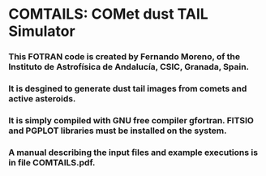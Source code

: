 # COMTAILS: COMet dust TAIL Simulator
### This FOTRAN code is created by Fernando Moreno, of the Instituto de Astrofísica de Andalucía, CSIC, Granada, Spain.
### It is desgined to generate dust tail images from comets and active asteroids.
### It is simply compiled with GNU free compiler gfortran. FITSIO and PGPLOT libraries must be installed on the system.
### A manual describing the input files and example executions is in file COMTAILS.pdf. 

